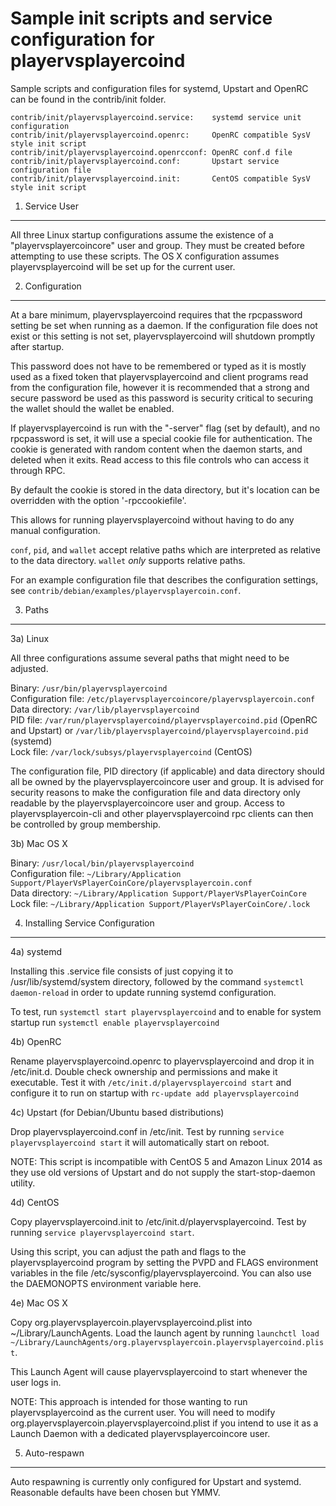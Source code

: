 Sample init scripts and service configuration for playervsplayercoind
==========================================================

Sample scripts and configuration files for systemd, Upstart and OpenRC
can be found in the contrib/init folder.

    contrib/init/playervsplayercoind.service:    systemd service unit configuration
    contrib/init/playervsplayercoind.openrc:     OpenRC compatible SysV style init script
    contrib/init/playervsplayercoind.openrcconf: OpenRC conf.d file
    contrib/init/playervsplayercoind.conf:       Upstart service configuration file
    contrib/init/playervsplayercoind.init:       CentOS compatible SysV style init script

1. Service User
---------------------------------

All three Linux startup configurations assume the existence of a "playervsplayercoincore" user
and group.  They must be created before attempting to use these scripts.
The OS X configuration assumes playervsplayercoind will be set up for the current user.

2. Configuration
---------------------------------

At a bare minimum, playervsplayercoind requires that the rpcpassword setting be set
when running as a daemon.  If the configuration file does not exist or this
setting is not set, playervsplayercoind will shutdown promptly after startup.

This password does not have to be remembered or typed as it is mostly used
as a fixed token that playervsplayercoind and client programs read from the configuration
file, however it is recommended that a strong and secure password be used
as this password is security critical to securing the wallet should the
wallet be enabled.

If playervsplayercoind is run with the "-server" flag (set by default), and no rpcpassword is set,
it will use a special cookie file for authentication. The cookie is generated with random
content when the daemon starts, and deleted when it exits. Read access to this file
controls who can access it through RPC.

By default the cookie is stored in the data directory, but it's location can be overridden
with the option '-rpccookiefile'.

This allows for running playervsplayercoind without having to do any manual configuration.

`conf`, `pid`, and `wallet` accept relative paths which are interpreted as
relative to the data directory. `wallet` *only* supports relative paths.

For an example configuration file that describes the configuration settings,
see `contrib/debian/examples/playervsplayercoin.conf`.

3. Paths
---------------------------------

3a) Linux

All three configurations assume several paths that might need to be adjusted.

Binary:              `/usr/bin/playervsplayercoind`  
Configuration file:  `/etc/playervsplayercoincore/playervsplayercoin.conf`  
Data directory:      `/var/lib/playervsplayercoind`  
PID file:            `/var/run/playervsplayercoind/playervsplayercoind.pid` (OpenRC and Upstart) or `/var/lib/playervsplayercoind/playervsplayercoind.pid` (systemd)  
Lock file:           `/var/lock/subsys/playervsplayercoind` (CentOS)  

The configuration file, PID directory (if applicable) and data directory
should all be owned by the playervsplayercoincore user and group.  It is advised for security
reasons to make the configuration file and data directory only readable by the
playervsplayercoincore user and group.  Access to playervsplayercoin-cli and other playervsplayercoind rpc clients
can then be controlled by group membership.

3b) Mac OS X

Binary:              `/usr/local/bin/playervsplayercoind`  
Configuration file:  `~/Library/Application Support/PlayerVsPlayerCoinCore/playervsplayercoin.conf`  
Data directory:      `~/Library/Application Support/PlayerVsPlayerCoinCore`
Lock file:           `~/Library/Application Support/PlayerVsPlayerCoinCore/.lock`

4. Installing Service Configuration
-----------------------------------

4a) systemd

Installing this .service file consists of just copying it to
/usr/lib/systemd/system directory, followed by the command
`systemctl daemon-reload` in order to update running systemd configuration.

To test, run `systemctl start playervsplayercoind` and to enable for system startup run
`systemctl enable playervsplayercoind`

4b) OpenRC

Rename playervsplayercoind.openrc to playervsplayercoind and drop it in /etc/init.d.  Double
check ownership and permissions and make it executable.  Test it with
`/etc/init.d/playervsplayercoind start` and configure it to run on startup with
`rc-update add playervsplayercoind`

4c) Upstart (for Debian/Ubuntu based distributions)

Drop playervsplayercoind.conf in /etc/init.  Test by running `service playervsplayercoind start`
it will automatically start on reboot.

NOTE: This script is incompatible with CentOS 5 and Amazon Linux 2014 as they
use old versions of Upstart and do not supply the start-stop-daemon utility.

4d) CentOS

Copy playervsplayercoind.init to /etc/init.d/playervsplayercoind. Test by running `service playervsplayercoind start`.

Using this script, you can adjust the path and flags to the playervsplayercoind program by
setting the PVPD and FLAGS environment variables in the file
/etc/sysconfig/playervsplayercoind. You can also use the DAEMONOPTS environment variable here.

4e) Mac OS X

Copy org.playervsplayercoin.playervsplayercoind.plist into ~/Library/LaunchAgents. Load the launch agent by
running `launchctl load ~/Library/LaunchAgents/org.playervsplayercoin.playervsplayercoind.plist`.

This Launch Agent will cause playervsplayercoind to start whenever the user logs in.

NOTE: This approach is intended for those wanting to run playervsplayercoind as the current user.
You will need to modify org.playervsplayercoin.playervsplayercoind.plist if you intend to use it as a
Launch Daemon with a dedicated playervsplayercoincore user.

5. Auto-respawn
-----------------------------------

Auto respawning is currently only configured for Upstart and systemd.
Reasonable defaults have been chosen but YMMV.
